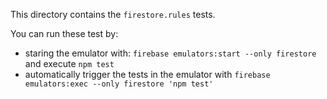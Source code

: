 This directory contains the `firestore.rules` tests.

You can run these test by:
- staring the emulator with: `firebase emulators:start --only firestore` and execute `npm test`
- automatically trigger the tests in the emulator with `firebase emulators:exec --only firestore 'npm test'`